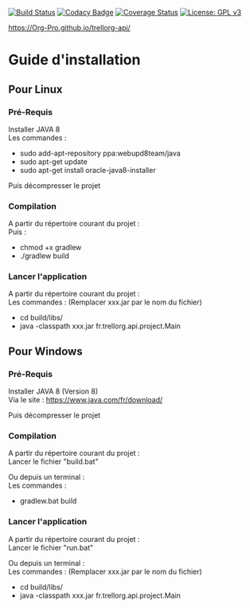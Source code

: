 [![Build Status](https://travis-ci.org/Org-Pro/trellorg-api.svg?branch=master)](https://travis-ci.org/Org-Pro/trellorg-api)
[![Codacy Badge](https://api.codacy.com/project/badge/Grade/9648a5e072954637af782a8451d4d3cc)](https://www.codacy.com/app/Trellorg/trellorg-api?utm_source=github.com&amp;utm_medium=referral&amp;utm_content=Trellorg/trellorg-api&amp;utm_campaign=Badge_Grade)
[![Coverage Status](https://coveralls.io/repos/github/Org-Pro/trellorg-api/badge.svg?branch=master)](https://coveralls.io/github/Org-Pro/trellorg-api?branch=master)
[![License: GPL v3](https://img.shields.io/badge/License-GPL%20v3-blue.svg)](https://github.com/CodeChillAlluna/code-chill/blob/master/LICENSE)

<https://Org-Pro.github.io/trellorg-api/>

# Guide d'installation

## Pour Linux

### Pré-Requis
Installer JAVA 8  
Les commandes :  
- sudo add-apt-repository ppa:webupd8team/java  
- sudo apt-get update  
- sudo apt-get install oracle-java8-installer  
 
Puis décompresser le projet
    
### Compilation
A partir du répertoire courant du projet :  
Puis :  
- chmod +x gradlew  
- ./gradlew build  
    
### Lancer l'application
A partir du répertoire courant du projet :  
Les commandes : (Remplacer xxx.jar par le nom du fichier)  
- cd build/libs/  
- java -classpath xxx.jar fr.trellorg.api.project.Main
    
## Pour Windows

### Pré-Requis
Installer JAVA 8 (Version 8)  
Via le site : <https://www.java.com/fr/download/>  

Puis décompresser le projet

### Compilation
A partir du répertoire courant du projet :  
Lancer le fichier "build.bat"  

Ou depuis un terminal :  
Les commandes :  
- gradlew.bat build

###  Lancer l'application
A partir du répertoire courant du projet :  
Lancer le fichier "run.bat"  

Ou depuis un terminal :  
Les commandes : (Remplacer xxx.jar par le nom du fichier)  
- cd build/libs/  
- java -classpath xxx.jar fr.trellorg.api.project.Main
